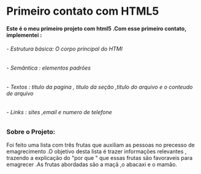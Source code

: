 # Primeiro contato com HTML5

#### Este é o meu primeiro projeto com html5 .Com esse primeiro contato, implementei :

###### -  Estrutura básica: O corpo principal do HTMl  

###### -  Semântica : elementos padrões 

###### - Textos : titulo da pagina , titulo da seção ,titulo do arquivo e o  conteudo  de arquivo

###### - Links : sites ,email e numero de telefone 



### Sobre o Projeto:

Foi feito uma lista com três frutas que auxiliam as pessoas no precesso de emagrecimento .O objetivo desta lista é trazer informações relevantes , trazendo a explicação do "por que " que essas frutas são favoraveis para emagrecer .As frutas abordadas são a maçã ,o abacaxi e o mamão.

 











